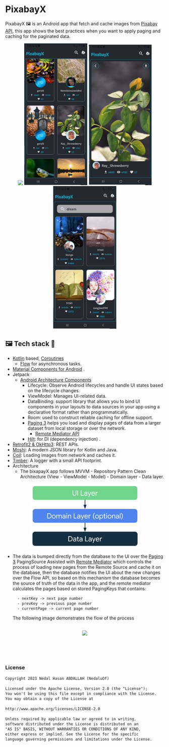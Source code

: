 # PixabayX

PixabayX 🖼️ is an Android app that fetch and cache images from [Pixabay API](https://pixabay.com/api/docs/), this app shows the best practices when you want to apply paging and caching for the paginated data.
 <p align="center">
        <img src="https://github.com/nedaluof/PixabayX/blob/master/art/bixapay_x_animated.gif" width="200">
        <img src="https://github.com/nedaluof/PixabayX/blob/master/art/pixabay_x_1.PNG" width="200">
        <img src="https://github.com/nedaluof/PixabayX/blob/master/art/pixabay_x_2.PNG" width="200">
        <img src="https://github.com/nedaluof/PixabayX/blob/master/art/pixabay_x_3.PNG" width="200">
  </p>
  
## 🖼️ Tech stack 👑
- [Kotlin](https://kotlinlang.org/)
  based, [Coroutines](https://github.com/Kotlin/kotlinx.coroutines)
    + [Flow](https://kotlin.github.io/kotlinx.coroutines/kotlinx-coroutines-core/kotlinx.coroutines.flow/)
      for asynchronous tasks.
- [Material Components for Android](https://github.com/material-components/material-components-android)
  .
- Jetpack
    - [Android Architecture Components](https://developer.android.com/topic/libraries/architecture)
        - Lifecycle: Observe Android lifecycles and handle UI states based on the lifecycle changes.
        - ViewModel: Manages UI-related data.
        - DataBinding: support library that allows you to bind UI components in your layouts to data
          sources in your app using a declarative format rather than programmatically.
        - Room: used to construct reliable caching for offline support.
        - [Paging 3](https://developer.android.com/topic/libraries/architecture/paging/v3-overview)
          helps you load and display pages of data from a larger dataset from local storage or over
          the network.
            - [Remote Mediator API](https://developer.android.com/reference/kotlin/androidx/paging/RemoteMediator)
        - [Hilt](https://dagger.dev/hilt/): for DI (dependency injection) .
- [Retrofit2 & OkHttp3](https://github.com/square/retrofit): REST APIs.
- [Moshi](https://github.com/square/moshi/): A modern JSON library for Kotlin and Java.
- [Coil](https://github.com/coil-kt/coil): Loading images from network and caches it.
- [Timber](https://github.com/JakeWharton/timber): A logger with a small API footprint.
- Architecture
    - The bixapayX app follows MVVM - Repository Pattern Clean Architecture (View - ViewModel - Model) - Domain layer - Data
      layer.

<p align="center">
    <img src="https://github.com/nedaluof/Quotes/blob/master/screen_shots/mad_arch_overview.png?raw=true" width="350">
</p>

- The data is bumped directly from the database to the UI over
      the [Paging 3](https://developer.android.com/topic/libraries/architecture/paging/v3-overview)
      PagingSource Assisted
      with [Remote Mediator](https://developer.android.com/reference/kotlin/androidx/paging/RemoteMediator)
      which controls the process of loading new pages from the Remote Source
      and cache it on the database, then the database notifies the UI about the new changes over the Flow API, so based on this mechanism the database becomes the source of truth of the data in the app, and the remote mediator calculates the pages based on stored PagingKeys
      that contains:
  
        - nextKey -> next page number
        - prevKey -> previous page number
        - currentPage -> current page number



  The following image demonstrates the flow of the process
         

<p align="center">
  <br/>
    <img src="https://developer.android.com/static/topic/libraries/architecture/images/paging3-layered-architecture.svg" width="800">
</p>

<br/>
<br/>
<br/>

### License

```
Copyright 2023 Nedal Hasan ABDALLAH (NedaluOf)

Licensed under the Apache License, Version 2.0 (the "License");
You won't be using this file except in compliance with the License.
You may obtain a copy of the License at

http://www.apache.org/licenses/LICENSE-2.0

Unless required by applicable law or agreed to in writing,
software distributed under the License is distributed on an 
"AS IS" BASIS, WITHOUT WARRANTIES OR CONDITIONS OF ANY KIND,
either express or implied. See the License for the specific 
language governing permissions and limitations under the License.

```
